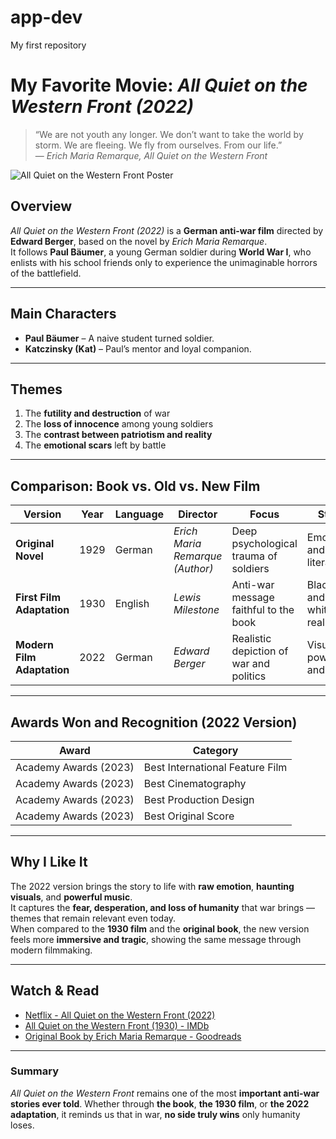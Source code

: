 # app-dev
My first repository

# My Favorite Movie: *All Quiet on the Western Front (2022)*
> “We are not youth any longer. We don’t want to take the world by storm. We are fleeing. We fly from ourselves. From our life.”  
> — *Erich Maria Remarque, All Quiet on the Western Front*

![All Quiet on the Western Front Poster](https://s3.amazonaws.com/static.rogerebert.com/uploads/movie/movie_poster/all-quiet-on-the-western-front-2022/large_all-quiet-on-the-western-front-movie-poster-2022.jpg)

## Overview
*All Quiet on the Western Front (2022)* is a **German anti-war film** directed by **Edward Berger**, based on the novel by *Erich Maria Remarque*.  
It follows **Paul Bäumer**, a young German soldier during **World War I**, who enlists with his school friends only to experience the unimaginable horrors of the battlefield.

---

## Main Characters
- **Paul Bäumer** – A naive student turned soldier.
- **Katczinsky (Kat)** – Paul’s mentor and loyal companion.

---

## Themes
1. The **futility and destruction** of war  
2. The **loss of innocence** among young soldiers  
3. The **contrast between patriotism and reality**  
4. The **emotional scars** left by battle  

---

## Comparison: Book vs. Old vs. New Film

| Version | Year | Language | Director | Focus | Style |
|----------|------|-----------|-----------|--------|--------|
| **Original Novel** | 1929 | German | *Erich Maria Remarque (Author)* | Deep psychological trauma of soldiers | Emotional and literary |
| **First Film Adaptation** | 1930 | English | *Lewis Milestone* | Anti-war message faithful to the book | Black-and-white realism |
| **Modern Film Adaptation** | 2022 | German | *Edward Berger* | Realistic depiction of war and politics | Visually powerful and dark |

---

## Awards Won and Recognition (2022 Version)
| Award | Category |
|--------|-----------|
| Academy Awards (2023) | Best International Feature Film |
| Academy Awards (2023) | Best Cinematography |
| Academy Awards (2023) | Best Production Design |
| Academy Awards (2023) | Best Original Score |

---

## Why I Like It
The 2022 version brings the story to life with **raw emotion**, **haunting visuals**, and **powerful music**.  
It captures the **fear, desperation, and loss of humanity** that war brings — themes that remain relevant even today.  
When compared to the **1930 film** and the **original book**, the new version feels more **immersive and tragic**, showing the same message through modern filmmaking.

---

## Watch & Read
- [Netflix - All Quiet on the Western Front (2022)](https://www.netflix.com/title/81260280)
- [All Quiet on the Western Front (1930) - IMDb](https://www.imdb.com/title/tt0020629/)  
- [Original Book by Erich Maria Remarque - Goodreads](https://www.gutenberg.org/ebooks/75011)

---

### Summary
*All Quiet on the Western Front* remains one of the most **important anti-war stories ever told**.
Whether through **the book**, **the 1930 film**, or **the 2022 adaptation**, it reminds us that in war, **no side truly wins** only humanity loses.
